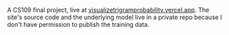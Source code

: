 A CS109 final project, live at [visualizetrigramprobability.vercel.app](https://visualizetrigramprobability.vercel.app). The site's source code and the underlying model live in a private repo because I don't have permission to publish the training data. 
